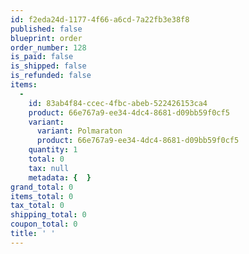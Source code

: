 ```yaml
---
id: f2eda24d-1177-4f66-a6cd-7a22fb3e38f8
published: false
blueprint: order
order_number: 128
is_paid: false
is_shipped: false
is_refunded: false
items:
  -
    id: 83ab4f84-ccec-4fbc-abeb-522426153ca4
    product: 66e767a9-ee34-4dc4-8681-d09bb59f0cf5
    variant:
      variant: Polmaraton
      product: 66e767a9-ee34-4dc4-8681-d09bb59f0cf5
    quantity: 1
    total: 0
    tax: null
    metadata: {  }
grand_total: 0
items_total: 0
tax_total: 0
shipping_total: 0
coupon_total: 0
title: ' '
---
```

